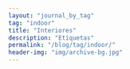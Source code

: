 ```yaml
---
layout: "journal_by_tag"
tag: "indoor"
title: "Interiores"
description: "Etiquetas"
permalink: "/blog/tag/indoor/"
header-img: "img/archive-bg.jpg"
---
```

